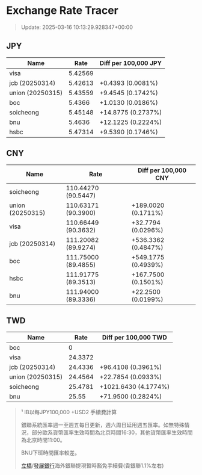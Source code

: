 # Exchange Rate Tracer

> Update: 2025-03-16 10:13:29.928347+00:00

## JPY

| Name             |    Rate | Diff per 100,000 JPY   |
|------------------|---------|------------------------|
| visa             | 5.42569 |                        |
| jcb (20250314)   | 5.42613 | +0.4393 (0.0081%)      |
| union (20250315) | 5.43559 | +9.4545 (0.1742%)      |
| boc              | 5.4366  | +1.0130 (0.0186%)      |
| soicheong        | 5.45148 | +14.8775 (0.2737%)     |
| bnu              | 5.4636  | +12.1225 (0.2224%)     |
| hsbc             | 5.47314 | +9.5390 (0.1746%)      |

## CNY

| Name             | Rate                | Diff per 100,000 CNY   |
|------------------|---------------------|------------------------|
| soicheong        | 110.44270	(90.5447) |                        |
| union (20250315) | 110.63171	(90.3900) | +189.0020 (0.1711%)    |
| visa             | 110.66449	(90.3632) | +32.7794 (0.0296%)     |
| jcb (20250314)   | 111.20082	(89.9274) | +536.3362 (0.4847%)    |
| boc              | 111.75000	(89.4855) | +549.1775 (0.4939%)    |
| hsbc             | 111.91775	(89.3513) | +167.7500 (0.1501%)    |
| bnu              | 111.94000	(89.3336) | +22.2500 (0.0199%)     |

## TWD

| Name             |    Rate | Diff per 100,000 TWD   |
|------------------|---------|------------------------|
| boc              |  0      |                        |
| visa             | 24.3372 |                        |
| jcb (20250314)   | 24.4336 | +96.4108 (0.3961%)     |
| union (20250315) | 24.4564 | +22.7854 (0.0933%)     |
| soicheong        | 25.4781 | +1021.6430 (4.1774%)   |
| bnu              | 25.55   | +71.9500 (0.2824%)     |


> ¹ IB以每JPY100,000 +USD2 手續費計算
>
> 銀聯系統匯率週一至週五每日更新，週六周日延用週五匯率。如無特殊情況，部分歐系貨幣匯率生效時間為北京時間16:30，其他貨幣匯率生效時間為北京時間11:00。
>
> BNU下班時間匯率較差。
>
> [立橋](https://www.wlbank.com.mo/uploads/ueditor/file/20181211/1544536513900230.pdf)/[發展銀行](https://www.mdb.com.mo/Service_Charges_20230728.pdf)海外銀聯提現暫時豁免手續費(貴銀聯1.1%左右)

